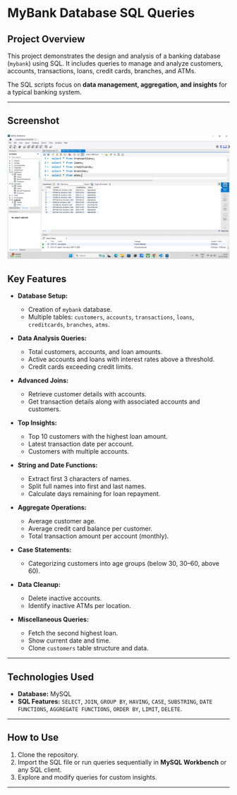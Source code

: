 # **MyBank Database SQL Queries**

## **Project Overview**

This project demonstrates the design and analysis of a banking database (`mybank`) using SQL. It includes queries to manage and analyze customers, accounts, transactions, loans, credit cards, branches, and ATMs.

The SQL scripts focus on **data management, aggregation, and insights** for a typical banking system.

---

## Screenshot
![Bank Dataset Analysis Screenshot](https://github.com/Jayesh-dev-glitch/Bank-Dataset-Analysis-in-SQL/blob/main/Screenshot%202025-07-21%20125126%20-%20Copy.png)

## **Key Features**

* **Database Setup:**

  * Creation of `mybank` database.
  * Multiple tables: `customers`, `accounts`, `transactions`, `loans`, `creditcards`, `branches`, `atms`.

* **Data Analysis Queries:**

  * Total customers, accounts, and loan amounts.
  * Active accounts and loans with interest rates above a threshold.
  * Credit cards exceeding credit limits.

* **Advanced Joins:**

  * Retrieve customer details with accounts.
  * Get transaction details along with associated accounts and customers.

* **Top Insights:**

  * Top 10 customers with the highest loan amount.
  * Latest transaction date per account.
  * Customers with multiple accounts.

* **String and Date Functions:**

  * Extract first 3 characters of names.
  * Split full names into first and last names.
  * Calculate days remaining for loan repayment.

* **Aggregate Operations:**

  * Average customer age.
  * Average credit card balance per customer.
  * Total transaction amount per account (monthly).

* **Case Statements:**

  * Categorizing customers into age groups (below 30, 30–60, above 60).

* **Data Cleanup:**

  * Delete inactive accounts.
  * Identify inactive ATMs per location.

* **Miscellaneous Queries:**

  * Fetch the second highest loan.
  * Show current date and time.
  * Clone `customers` table structure and data.

---

## **Technologies Used**

* **Database:** MySQL
* **SQL Features:**
  `SELECT`, `JOIN`, `GROUP BY`, `HAVING`, `CASE`, `SUBSTRING`, `DATE FUNCTIONS`, `AGGREGATE FUNCTIONS`, `ORDER BY`, `LIMIT`, `DELETE`.

---

## **How to Use**

1. Clone the repository.
2. Import the SQL file or run queries sequentially in **MySQL Workbench** or any SQL client.
3. Explore and modify queries for custom insights.

---
